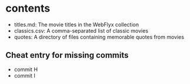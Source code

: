 # contents

- titles.md: The movie titles in the WebFlyx collection
- classics.csv: A comma-separated list of classic movies
- quotes: A directory of files containing memorable quotes from movies

## Cheat entry for missing commits

- commit H
- commit I
